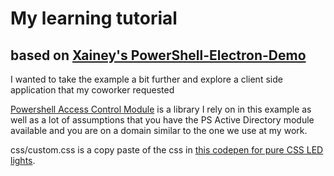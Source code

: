 # My learning tutorial
## based on [Xainey's PowerShell-Electron-Demo](https://github.com/Xainey/powershell-electron-demo)

I wanted to take the example a bit further and explore a client side application that my coworker requested

[Powershell Access Control Module](https://gallery.technet.microsoft.com/scriptcenter/PowerShellAccessControl-d3be7b83) is a library I rely on in this example as well as a lot of assumptions that you have the PS Active Directory module available and you are on a domain similar to the one we use at my work.

css/custom.css is a copy paste of the css in [this codepen for pure CSS LED lights](https://codepen.io/fskirschbaum/pen/MYJNaj).
